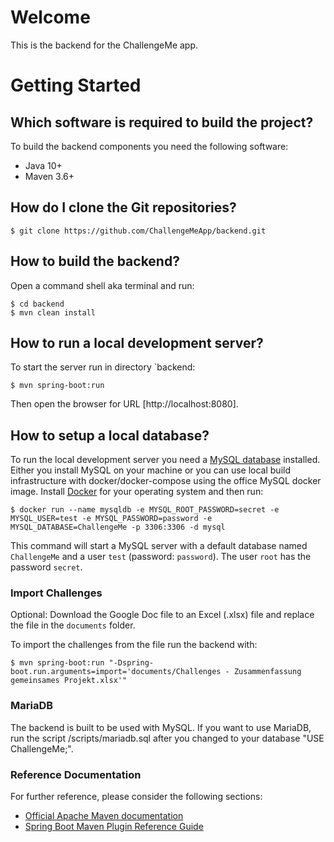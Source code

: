# Welcome

This is the backend for the ChallengeMe app.

# Getting Started

## Which software is required to build the project?

To build the backend components you need the following software:

- Java 10+
- Maven 3.6+

## How do I clone the Git repositories?
	 
	$ git clone https://github.com/ChallengeMeApp/backend.git
	 
## How to build the backend?

Open a command shell aka terminal and run:
    
    $ cd backend
    $ mvn clean install

## How to run a local development server?

To start the server run in directory `backend:
    
    $ mvn spring-boot:run

Then open the browser for URL [http://localhost:8080].

## How to setup a local database?

To run the local development server you need a [MySQL database](https://www.mysql.com/) installed. Either you install MySQL on your machine or you can use local build infrastructure with docker/docker-compose using the office MySQL docker image.
Install [Docker](https://docs.docker.com/get-docker/) for your operating system and then run:

    $ docker run --name mysqldb -e MYSQL_ROOT_PASSWORD=secret -e MYSQL_USER=test -e MYSQL_PASSWORD=password -e MYSQL_DATABASE=ChallengeMe -p 3306:3306 -d mysql

This command will start a MySQL server with a default database named `ChallengeMe` and a user `test` (password: `password`). The  user `root` has the password `secret`.

### Import Challenges

Optional: Download the Google Doc file to an Excel (.xlsx) file and replace the file in the `documents` folder.

To import the challenges from the file run the backend with:
    
    $ mvn spring-boot:run "-Dspring-boot.run.arguments=import='documents/Challenges - Zusammenfassung gemeinsames Projekt.xlsx'"

### MariaDB
The backend is built to be used with MySQL. If you want to use MariaDB, run the script /scripts/mariadb.sql after you changed to your database "USE ChallengeMe;".

### Reference Documentation
For further reference, please consider the following sections:

* [Official Apache Maven documentation](https://maven.apache.org/guides/index.html)
* [Spring Boot Maven Plugin Reference Guide](https://docs.spring.io/spring-boot/docs/2.2.6.RELEASE/maven-plugin/)

